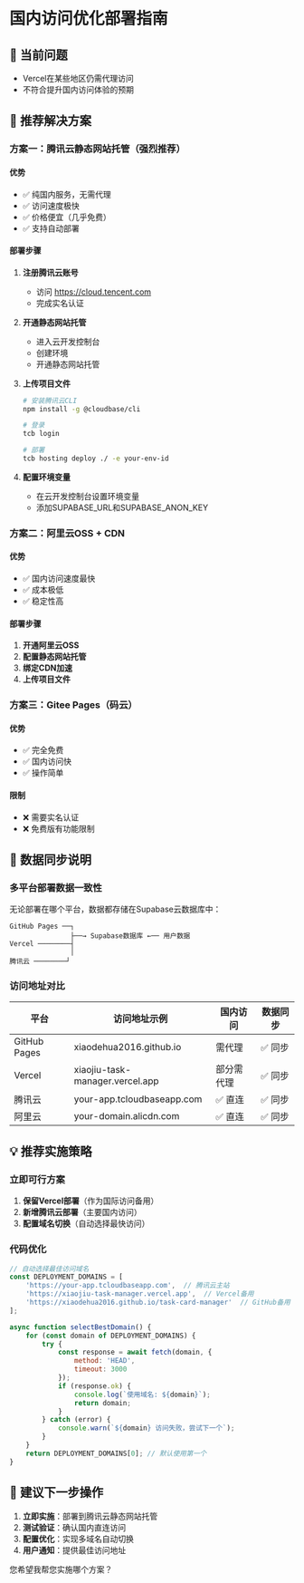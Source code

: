 # 国内访问优化部署指南

## 🚨 当前问题
- Vercel在某些地区仍需代理访问
- 不符合提升国内访问体验的预期

## 🎯 推荐解决方案

### 方案一：腾讯云静态网站托管（强烈推荐）

#### 优势
- ✅ 纯国内服务，无需代理
- ✅ 访问速度极快
- ✅ 价格便宜（几乎免费）
- ✅ 支持自动部署

#### 部署步骤
1. **注册腾讯云账号**
   - 访问 https://cloud.tencent.com
   - 完成实名认证

2. **开通静态网站托管**
   - 进入云开发控制台
   - 创建环境
   - 开通静态网站托管

3. **上传项目文件**
   ```bash
   # 安装腾讯云CLI
   npm install -g @cloudbase/cli
   
   # 登录
   tcb login
   
   # 部署
   tcb hosting deploy ./ -e your-env-id
   ```

4. **配置环境变量**
   - 在云开发控制台设置环境变量
   - 添加SUPABASE_URL和SUPABASE_ANON_KEY

### 方案二：阿里云OSS + CDN

#### 优势
- ✅ 国内访问速度最快
- ✅ 成本极低
- ✅ 稳定性高

#### 部署步骤
1. **开通阿里云OSS**
2. **配置静态网站托管**
3. **绑定CDN加速**
4. **上传项目文件**

### 方案三：Gitee Pages（码云）

#### 优势
- ✅ 完全免费
- ✅ 国内访问快
- ✅ 操作简单

#### 限制
- ❌ 需要实名认证
- ❌ 免费版有功能限制

## 🔄 数据同步说明

### 多平台部署数据一致性
无论部署在哪个平台，数据都存储在Supabase云数据库中：

```
GitHub Pages ──┐
               ├──→ Supabase数据库 ←── 用户数据
Vercel ────────┤
               │
腾讯云 ────────┘
```

### 访问地址对比
| 平台 | 访问地址示例 | 国内访问 | 数据同步 |
|------|-------------|----------|----------|
| GitHub Pages | xiaodehua2016.github.io | 需代理 | ✅ 同步 |
| Vercel | xiaojiu-task-manager.vercel.app | 部分需代理 | ✅ 同步 |
| 腾讯云 | your-app.tcloudbaseapp.com | ✅ 直连 | ✅ 同步 |
| 阿里云 | your-domain.alicdn.com | ✅ 直连 | ✅ 同步 |

## 💡 推荐实施策略

### 立即可行方案
1. **保留Vercel部署**（作为国际访问备用）
2. **新增腾讯云部署**（主要国内访问）
3. **配置域名切换**（自动选择最快访问）

### 代码优化
```javascript
// 自动选择最佳访问域名
const DEPLOYMENT_DOMAINS = [
    'https://your-app.tcloudbaseapp.com',  // 腾讯云主站
    'https://xiaojiu-task-manager.vercel.app',  // Vercel备用
    'https://xiaodehua2016.github.io/task-card-manager'  // GitHub备用
];

async function selectBestDomain() {
    for (const domain of DEPLOYMENT_DOMAINS) {
        try {
            const response = await fetch(domain, { 
                method: 'HEAD', 
                timeout: 3000 
            });
            if (response.ok) {
                console.log(`使用域名: ${domain}`);
                return domain;
            }
        } catch (error) {
            console.warn(`${domain} 访问失败，尝试下一个`);
        }
    }
    return DEPLOYMENT_DOMAINS[0]; // 默认使用第一个
}
```

## 🎯 建议下一步操作

1. **立即实施**：部署到腾讯云静态网站托管
2. **测试验证**：确认国内直连访问
3. **配置优化**：实现多域名自动切换
4. **用户通知**：提供最佳访问地址

您希望我帮您实施哪个方案？